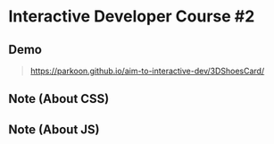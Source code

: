 # Interactive Developer Course #2

## Demo

> https://parkoon.github.io/aim-to-interactive-dev/3DShoesCard/

## Note (About CSS)

## Note (About JS)
